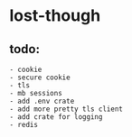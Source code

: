 # lost-though
## todo:
    - cookie
    - secure cookie
    - tls
    - mb sessions
    - add .env crate
    - add more pretty tls client
    - add crate for logging
    - redis
